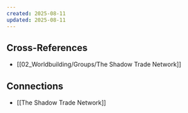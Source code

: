 ```yaml
---
created: 2025-08-11
updated: 2025-08-11
---
```




## Cross-References

- [[02_Worldbuilding/Groups/The Shadow Trade Network]]


## Connections

- [[The Shadow Trade Network]]
